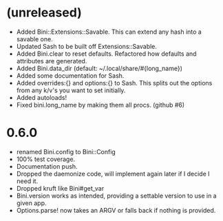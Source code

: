 # (unreleased)
* Added Bini::Extensions::Savable.  This can extend any hash into a savable one.
* Updated Sash to be built off Extensions::Savable.
* Added Bini.clear to reset defaults.  Refactored how defaults and attributes are generated.
* Added Bini.data_dir (default: ~/.local/share/#{long_name})
* Added some documentation for Sash.
* Added overrides:{} and options:{} to Sash.  This splits out the options from any k/v's you want to set initially.
* Added autoloads!
* Fixed bini.long_name by making them all procs. (github #6)

# 0.6.0
* renamed Bini.config to Bini::Config
* 100% test coverage.
* Documentation push.
* Dropped the daemonize code, will implement again later if I decide I need it.
* Dropped kruft like Bini#get_var
* Bini.version works as intended, providing a settable version to use in a given app.
* Options.parse! now takes an ARGV or falls back if nothing is provided.
